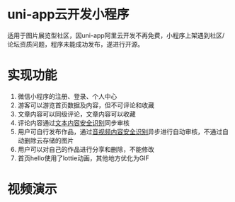 # uni-app云开发小程序

适用于图片展览型社区，因uni-app阿里云开发不再免费，小程序上架遇到社区/论坛资质问题，程序未能成功发布，遂进行开源。

# 实现功能

1. 微信小程序的注册、登录、个人中心
2. 游客可以游览首页数据及内容，但不可评论和收藏
3. 文章内容可以同级评论，文章内容可以收藏
4. 评论内容通过[文本内容安全识别](https://developers.weixin.qq.com/miniprogram/dev/OpenApiDoc/sec-center/sec-check/msgSecCheck.html)同步审核
5. 用户可自行发布作品，通过[音视频内容安全识别](https://developers.weixin.qq.com/miniprogram/dev/OpenApiDoc/sec-center/sec-check/mediaCheckAsync.html)异步进行自动审核，不通过自动删除云存储的图片
6. 用户可以对自己的作品进行分享和删除，不能修改
7. 首页hello使用了lottie动画，其他地方优化为GIF



# 视频演示

